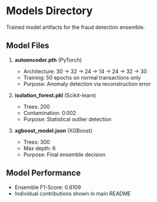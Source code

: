 # Models Directory

Trained model artifacts for the fraud detection ensemble.

## Model Files

1. **autoencoder.pth** (PyTorch)
   - Architecture: 30 → 32 → 24 → 14 → 24 → 32 → 30
   - Training: 50 epochs on normal transactions only
   - Purpose: Anomaly detection via reconstruction error

2. **isolation_forest.pkl** (Scikit-learn)
   - Trees: 200
   - Contamination: 0.002
   - Purpose: Statistical outlier detection

3. **xgboost_model.json** (XGBoost)
   - Trees: 300
   - Max depth: 6
   - Purpose: Final ensemble decision

## Model Performance
- Ensemble F1-Score: 0.6109
- Individual contributions shown in main README

